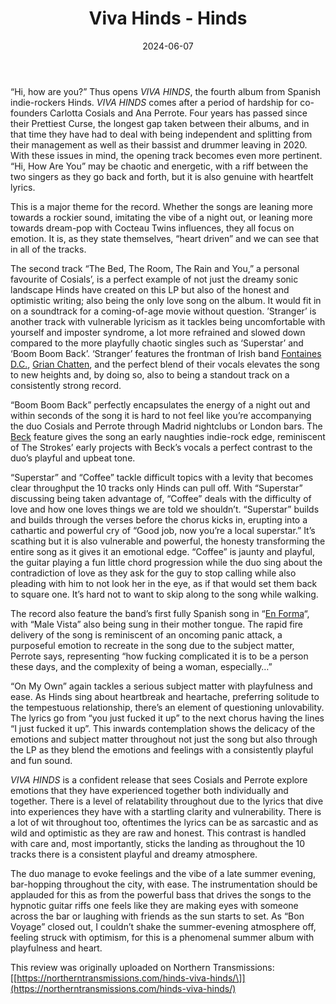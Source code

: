 ﻿---
layout: default
title: Viva Hinds - Hinds
description:
date: '2024-06-07'
categories:
  - Album
img: https://vinilo.co.uk/cdn/shop/files/Hinds-Viva-Hinds_300x300.jpg?v=1715182443
rating: 8.8
---

“Hi, how are you?” Thus opens _VIVA HINDS_, the fourth album from Spanish indie-rockers Hinds. _VIVA HINDS_ comes after a period of hardship for co-founders Carlotta Cosials and Ana Perrote. Four years has passed since their Prettiest Curse, the longest gap taken between their albums, and in that time they have had to deal with being independent and splitting from their management as well as their bassist and drummer leaving in 2020. With these issues in mind, the opening track becomes even more pertinent. “Hi, How Are You” may be chaotic and energetic, with a riff between the two singers as they go back and forth, but it is also genuine with heartfelt lyrics.

This is a major theme for the record. Whether the songs are leaning more towards a rockier sound, imitating the vibe of a night out, or leaning more towards dream-pop with Cocteau Twins influences, they all focus on emotion. It is, as they state themselves, “heart driven” and we can see that in all of the tracks.

The second track “The Bed, The Room, The Rain and You,” a personal favourite of Cosials’, is a perfect example of not just the dreamy sonic landscape Hinds have created on this LP but also of the honest and optimistic writing; also being the only love song on the album. It would fit in on a soundtrack for a coming-of-age movie without question. ’Stranger’ is another track with vulnerable lyricism as it tackles being uncomfortable with yourself and imposter syndrome, a lot more refrained and slowed down compared to the more playfully chaotic singles such as ‘Superstar’ and ‘Boom Boom Back’. ‘Stranger’ features the frontman of Irish band [Fontaines D.C.](https://northerntransmissions.com/fontaines-d-c-romance/), [Grian Chatten](https://northerntransmissions.com/grian-chatten-chaos-for-the-fly/), and the perfect blend of their vocals elevates the song to new heights and, by doing so, also to being a standout track on a consistently strong record.

“Boom Boom Back” perfectly encapsulates the energy of a night out and within seconds of the song it is hard to not feel like you’re accompanying the duo Cosials and Perrote through Madrid nightclubs or London bars. The [Beck](https://northerntransmissions.com/hyperspace-beck/) feature gives the song an early naughties indie-rock edge, reminiscent of The Strokes’ early projects with Beck’s vocals a perfect contrast to the duo’s playful and upbeat tone.

“Superstar” and “Coffee” tackle difficult topics with a levity that becomes clear throughput the 10 tracks only Hinds can pull off. With “Superstar” discussing being taken advantage of, “Coffee” deals with the difficulty of love and how one loves things we are told we shouldn’t. “Superstar” builds and builds through the verses before the chorus kicks in, erupting into a cathartic and powerful cry of “Good job, now you’re a local superstar.” It’s scathing but it is also vulnerable and powerful, the honesty transforming the entire song as it gives it an emotional edge. “Coffee” is jaunty and playful, the guitar playing a fun little chord progression while the duo sing about the contradiction of love as they ask for the guy to stop calling while also pleading with him to not look her in the eye, as if that would set them back to square one. It’s hard not to want to skip along to the song while walking.

The record also feature the band’s first fully Spanish song in “[En Forma](https://northerntransmissions.com/hinds-share-new-single-en-forma/)“, with “Male Vista” also being sung in their mother tongue. The rapid fire delivery of the song is reminiscent of an oncoming panic attack, a purposeful emotion to recreate in the song due to the subject matter, Perrote says, representing “how fucking complicated it is to be a person these days, and the complexity of being a woman, especially…”

“On My Own” again tackles a serious subject matter with playfulness and ease. As Hinds sing about heartbreak and heartache, preferring solitude to the tempestuous relationship, there’s an element of questioning unlovability. The lyrics go from “you just fucked it up” to the next chorus having the lines “I just fucked it up”. This inwards contemplation shows the delicacy of the emotions and subject matter throughout not just the song but also through the LP as they blend the emotions and feelings with a consistently playful and fun sound.

_VIVA HINDS_ is a confident release that sees Cosials and Perrote explore emotions that they have experienced together both individually and together. There is a level of relatability throughout due to the lyrics that dive into experiences they have with a startling clarity and vulnerability. There is a lot of wit throughout too, oftentimes the lyrics can be as sarcastic and as wild and optimistic as they are raw and honest. This contrast is handled with care and, most importantly, sticks the landing as throughout the 10 tracks there is a consistent playful and dreamy atmosphere.

The duo manage to evoke feelings and the vibe of a late summer evening, bar-hopping throughout the city, with ease. The instrumentation should be applauded for this as from the powerful bass that drives the songs to the hypnotic guitar riffs one feels like they are making eyes with someone across the bar or laughing with friends as the sun starts to set. As “Bon Voyage” closed out, I couldn’t shake the summer-evening atmosphere off, feeling struck with optimism, for this is a phenomenal summer album with playfulness and heart.

This review was originally uploaded on Northern Transmissions: [\[https://northerntransmissions.com/hinds-viva-hinds/\]](https://northerntransmissions.com/hinds-viva-hinds/)

